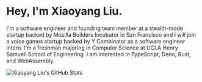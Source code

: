 # Hey, I'm Xiaoyang Liu.

I'm a software engineer and founding team member at a stealth-mode startup backed by Mozilla Builders Incubator in San Francisco and I will join a voice games startup backed by Y Combinator as a software engineer intern. I’m a freshman majoring in Computer Science at UCLA Henry Samueli School of Engineering. I am interested in TypeScript, Deno, Rust, and WebAssembly.

![Xiaoyang Liu's GitHub Stats](https://github-readme-stats.vercel.app/api?username=xiaoyang-liu-cs&show_icons=true&hide_border=true&icon_color=586069&title_color=a0a9af)
